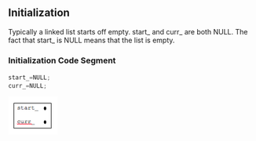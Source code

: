 ## Initialization

Typically a linked list starts off empty.  start_ and curr_ are both NULL.  The fact that start_ is NULL means that the list is empty.

### Initialization Code Segment

```c
start_=NULL;
curr_=NULL;
```

![Linked List Initialization](../assets/linkedlist1.png)
